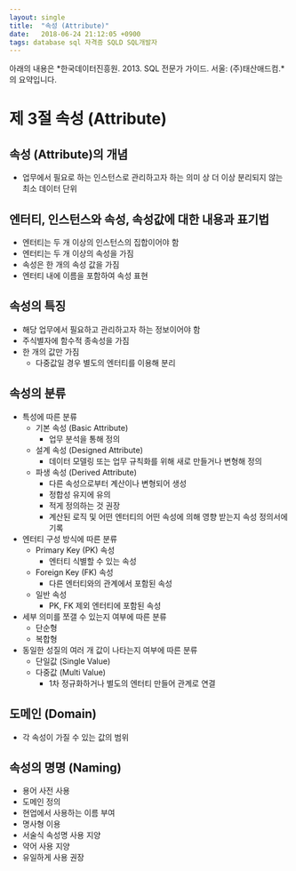 ```yaml
---
layout: single
title:  "속성 (Attribute)"
date:   2018-06-24 21:12:05 +0900
tags: database sql 자격증 SQLD SQL개발자
---
```


아래의 내용은 *한국데이터진흥원. 2013. SQL 전문가 가이드. 서울: (주)태산애드컴.*의 요약입니다.


제 3절 속성 (Attribute)
======================
## 속성 (Attribute)의 개념
* 업무에서 필요로 하는 인스턴스로 관리하고자 하는 의미 상 더 이상 분리되지 않는 최소 데이터 단위



## 엔터티, 인스턴스와 속성, 속성값에 대한 내용과 표기법
* 엔터티는 두 개 이상의 인스턴스의 집합이어야 함
* 엔터티는 두 개 이상의 속성을 가짐
* 속성은 한 개의 속성 값을 가짐
* 엔터티 내에 이름을 포함하여 속성 표현



## 속성의 특징
* 해당 업무에서 필요하고 관리하고자 하는 정보이어야 함
* 주식별자에 함수적 종속성을 가짐
* 한 개의 값만 가짐
    * 다중값일 경우 별도의 엔터티를 이용해 분리



## 속성의 분류
* 특성에 따른 분류
    * 기본 속성 (Basic Attribute)
        * 업무 분석을 통해 정의
    * 설계 속성 (Designed Attribute)
        * 데이터 모델링 또는 업무 규칙화를 위해 새로 만들거나 변형해 정의
    * 파생 속성 (Derived Attribute)
        * 다른 속성으로부터 계산이나 변형되어 생성
        * 정합성 유지에 유의
        * 적게 정의하는 것 권장
        * 계산된 로직 및 어떤 엔터티의 어떤 속성에 의해 영향 받는지 속성 정의서에 기록
* 엔터티 구성 방식에 따른 분류
    * Primary Key (PK) 속성
        * 엔터티 식별할 수 있는 속성
    * Foreign Key (FK) 속성
        * 다른 엔터티와의 관계에서 포함된 속성
    * 일반 속성
        * PK, FK 제외 엔터티에 포함된 속성
* 세부 의미를 쪼갤 수 있는지 여부에 따른 분류
    * 단순형
    * 복합형
* 동일한 성질의 여러 개 값이 나타는지 여부에 따른 분류
    * 단일값 (Single Value)
    * 다중값 (Multi Value)
        * 1차 정규화하거나 별도의 엔터티 만들어 관계로 연결



## 도메인 (Domain)
* 각 속성이 가질 수 있는 값의 범위



## 속성의 명명 (Naming)
* 용어 사전 사용
* 도메인 정의
* 현업에서 사용하는 이름 부여
* 명사형 이용
* 서술식 속성명 사용 지양
* 약어 사용 지양
* 유일하게 사용 권장